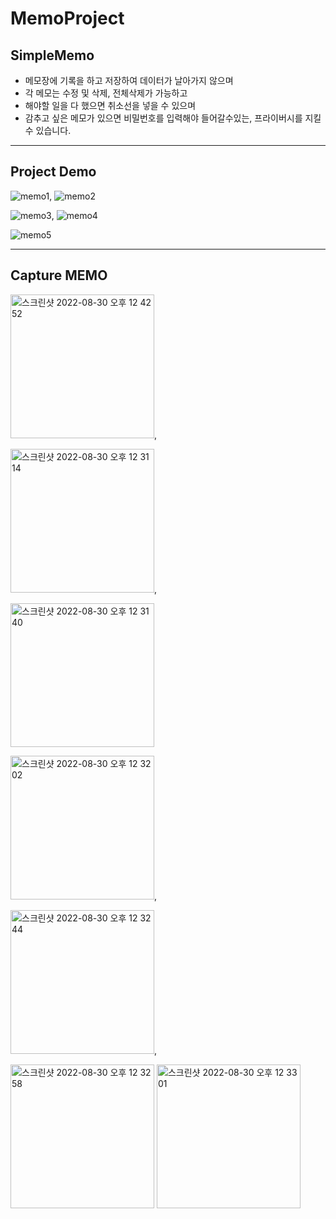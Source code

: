 # MemoProject

## SimpleMemo


+ 메모장에 기록을 하고 저장하여 데이터가 날아가지 않으며
+ 각 메모는 수정 및 삭제, 전체삭제가 가능하고
+ 해야할 일을 다 했으면 취소선을 넣을 수 있으며
+ 감추고 싶은 메모가 있으면 비밀번호를 입력해야 들어갈수있는, 프라이버시를 지킬 수 있습니다.

---
## Project Demo


![memo1](https://user-images.githubusercontent.com/104630194/187343392-ce917f46-0d2d-48ac-8b29-07844633b558.gif), ![memo2](https://user-images.githubusercontent.com/104630194/187343401-10d31346-2dc8-499b-8010-f5e20648dcb4.gif)

![memo3](https://user-images.githubusercontent.com/104630194/187343407-1acead3a-6f63-4c26-8782-936bfad5b37d.gif),
![memo4](https://user-images.githubusercontent.com/104630194/187343416-a891b4b0-4481-4374-9992-7a4c8c55a788.gif)

![memo5](https://user-images.githubusercontent.com/104630194/187343426-c3d70bea-687b-4df5-9462-ae970c3d8d8c.gif)


---
## Capture MEMO

<img width="230" alt="스크린샷 2022-08-30 오후 12 42 52" src="https://user-images.githubusercontent.com/104630194/187344625-492ea559-9406-48a8-b4b3-215547b255ca.png">,

<img width="230" alt="스크린샷 2022-08-30 오후 12 31 14" src="https://user-images.githubusercontent.com/104630194/187344622-570324d5-fc7b-4409-b2e5-e6310ad4a2a2.png">,

<img width="230" alt="스크린샷 2022-08-30 오후 12 31 40" src="https://user-images.githubusercontent.com/104630194/187344620-c8e12812-c9ff-4e32-848f-c3f9b8729c4b.png">

<img width="230" alt="스크린샷 2022-08-30 오후 12 32 02" src="https://user-images.githubusercontent.com/104630194/187344617-f68d84d5-75e8-4d6a-b1d5-eca0f381f406.png">,

<img width="230" alt="스크린샷 2022-08-30 오후 12 32 44" src="https://user-images.githubusercontent.com/104630194/187344613-3c8ba88b-2640-4013-8cad-6a8fbdf81c37.png">,

<img width="230" alt="스크린샷 2022-08-30 오후 12 32 58" src="https://user-images.githubusercontent.com/104630194/187344610-4ccf0be7-6b49-4e0c-9548-fcbc8374a523.png">

<img width="230" alt="스크린샷 2022-08-30 오후 12 33 01" src="https://user-images.githubusercontent.com/104630194/187344606-111ce027-9d4e-488e-8639-cec33cabb742.png">